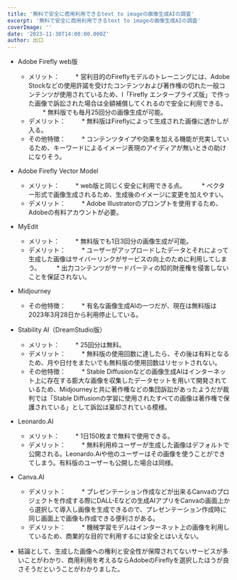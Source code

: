 ```yaml
---
title: '無料で安全に商用利用できるtext to imageの画像生成AIの調査'
excerpt: '無料で安全に商用利用できるtext to imageの画像生成AIの調査'
coverImage: ''
date: '2023-11-30T14:00:00.000Z'
author: 出口
---
```


* Adobe Firefly web版
  * メリット：
　　  * 営利目的のFireflyモデルのトレーニングには、Adobe Stockなどの使用許諾を受けたコンテンツおよび著作権の切れた一般コンテンツが使用されているため、I「Firefly エンタープライズ版」で作った画像で訴訟された場合は全額補償してくれるので安全に利用できる。
　　  * 無料版でも毎月25回分の画像生成が可能。
  * デメリット：
　　  *  無料版はFireflyによって生成された画像に透かしが入る。
  * その他特徴：
　　  *  コンテンツタイプや効果を加える機能が充実しているため、キーワードによるイメージ表現のアイディアが無いときの助けになりそう。

* Adobe Firefly Vector Model
  * メリット：
　　  * web版と同じく安全に利用できる点。
　　  * ベクター形式で画像生成されるため、生成後のイメージに変更を加えやすい。
  * デメリット：
　　  *  Adobe Illustratorのプロンプトを使用するため、Adobeの有料アカウントが必要。

* MyEdit
  * メリット：
　　  * 無料版でも1日3回分の画像生成が可能。
  * デメリット：
　　  *  ユーザーがアップロードしたデータとそれによって生成した画像はサイバーリンクがサービスの向上のために利用してしまう。
　　  *  出力コンテンツがサードパーティの知的財産権を侵害しないことを保証されない。

* Midjourney
  * その他特徴：
　　  *  有名な画像生成AIの一つだが、現在は無料版は2023年3月28日から利用停止している。

* Stability AI（DreamStudio版）
  * メリット：
　　  * 25回分は無料。
  * デメリット：
　　  * 無料版の使用回数に達したら、その後は有料となるため、月や日付をまたいでも無料版の使用回数はリセットされない。
  * その他特徴：
　　  * Stable Diffusionなどの画像生成AIはインターネット上に存在する膨大な画像を収集したデータセットを用いて開発されているため、Midjourneyと共に著作権などの集団訴訟があったようだが裁判では「Stable Diffusionの学習に使用されたすべての画像は著作権で保護されている」として訴訟は棄却されている模様。

* Leonardo.AI
  * メリット：
　　  * 1日150枚まで無料で使用できる。
  * デメリット：
　　  * 無料利用枠ユーザーが生成した画像はデフォルトで公開される。Leonardo.Aiや他のユーザーはその画像を使うことができてしまう。有料版のユーザーも公開した場合は同様。


* Canva.AI
  * デメリット：
　　  * プレゼンテーション作成などが出来るCanvaのプロジェクトを作成する際にDALL-Eなどの生成AIアプリをCanvaの画面上から選択して導入し画像を生成できるので、プレゼンテーション作成時に同じ画面上で画像も作成できる便利さがある。
  * デメリット：
　　  * 機械学習モデルはインターネット上の画像を利用しているため、商業的な目的で利用するには安全とはいえない。

* 結論として、生成した画像への権利と安全性が保障されてないサービスが多いことがわかり、商用利用を考えるならAdobeのFireflyを選択したほうが良さそうだということがわかりました。